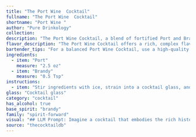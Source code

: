 ```yaml
---
title: "The Port Wine  Cocktail"
fullname: "The Port Wine  Cocktail"
shortname: "Port Wine "
author: "Pure Drinkology"
collection:
description: "The Port Wine Cocktail, a blend of fortified Port and Brandy, belongs to the **Brandy Cocktail** family.  Originating in the 19th century, it's a classic variation on the Brandy Alexander, substituting Port for the sweet cream liqueur. "
flavor_description: "The Port Wine Cocktail offers a rich, complex flavor profile. The sweetness of the Port wine is balanced by the warmth and spice of the Brandy, creating a harmonious blend. Notes of dried fruit, chocolate, and vanilla emerge from the Port, while the Brandy adds a subtle smokiness and a hint of oak. The overall taste is full-bodied and luxurious, with a lingering finish that leaves you wanting more. "
bartender_tips: "For a balanced Port Wine Cocktail, use a high-quality ruby port with complex fruit notes and a smooth brandy. Chill both ingredients before mixing to ensure a refreshing drink. Measure precisely, as too much brandy will overpower the port's sweetness. Use a bar spoon to gently stir, avoiding excessive dilution.  Garnish with a cherry or orange peel for an elegant touch. "
ingredients:
  - item: "Port"
    measure: "2.5 oz"
  - item: "Brandy"
    measure: "0.5 Tsp"
instructions:
  - item: "Stir ingredients with ice, strain into a cocktail glass, and serve."
glass: "Cocktail glass"
category: "cocktail"
has_alcohol: true
base_spirit: "brandy"
family: "spirit-forward"
visual: "## LLM Prompt: Imagine a cocktail that embodies the rich history and complexity of Portugal.  Describe the appearance of the **Port Wine Cocktail**, crafted with **ruby port and a splash of aged brandy**.  Focus on the **color, clarity, and any visual elements** that add to the aesthetic appeal of this classic drink. **Consider the following**:* **Color**:  What shade of red does the drink possess? Is it deep, vibrant, or more muted? Does it have any hints of other colors, like brown or orange? * **Clarity**: Is the drink crystal clear, or does it have a slight haze or sediment? * **Visual Elements**: Are there any garnishes used that add to the visual appeal, such as a citrus twist, a cherry, or a sprig of herbs? How do these elements enhance the overall appearance of the cocktail? **Example**: The Port Wine Cocktail shimmers with a captivating ruby hue, like a polished garnet held in the light.  Its clarity is pristine, revealing subtle amber tones that speak to the aged brandy within.  A thin slice of orange peel, carefully curled and resting on the rim of the glass, adds a vibrant burst of color, inviting a first sip and promising a delightful experience. "
source: "thecocktaildb"
---
```


